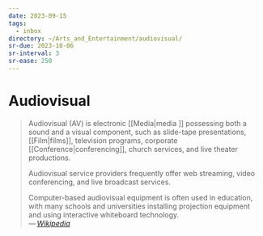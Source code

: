 ```yaml
---
date: 2023-09-15
tags:
  - inbox
directory: ~/Arts_and_Entertainment/audiovisual/
sr-due: 2023-10-06
sr-interval: 3
sr-ease: 250
---
```


# Audiovisual

> Audiovisual (AV) is electronic [[Media|media ]] possessing both a sound and a
> visual component, such as slide-tape presentations, [[Film|films]], television
> programs, corporate [[Conference|conferencing]], church services, and live
> theater productions.
>
> Audiovisual service providers frequently offer web streaming, video
> conferencing, and live broadcast services.
>
> Computer-based audiovisual equipment is often used in education, with many
> schools and universities installing projection equipment and using interactive
> whiteboard technology.\
> — <cite>[Wikipedia](https://en.wikipedia.org/wiki/Audiovisual)</cite>
